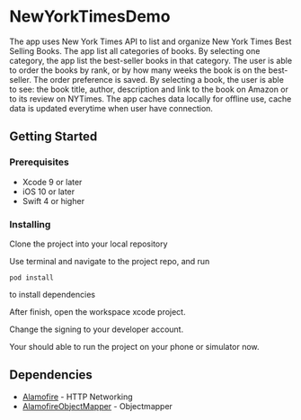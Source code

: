 # NewYorkTimesDemo
The app uses New York Times API to list and organize New York Times Best Selling Books. The app list all categories of books.
By selecting one category, the app list the best-seller books in that category.
The user is able to order the books by rank, or by how many weeks the book is on the best-seller. The order preference is saved.
By selecting a book, the user is able to see: the book title, author, description and link to the book on Amazon or to its review on NYTimes.
The app caches data locally for offline use, cache data is updated everytime when user have connection.

## Getting Started

### Prerequisites

* Xcode 9 or later
* iOS 10 or later
* Swift 4 or higher


### Installing

Clone the project into your local repository

Use terminal and navigate to the project repo, and run

```
pod install
```

to install dependencies

After finish, open the workspace xcode project.

Change the signing to your developer account.

Your should able to run the project on your phone or simulator now.


## Dependencies

* [Alamofire](https://github.com/Alamofire/Alamofire) - HTTP Networking
* [AlamofireObjectMapper](https://github.com/tristanhimmelman/AlamofireObjectMapper) - Objectmapper

